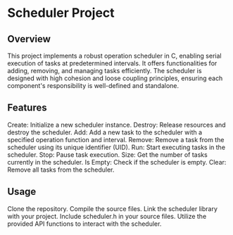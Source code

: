 # Scheduler Project
## Overview
This project implements a robust operation scheduler in C, enabling serial execution of tasks at predetermined intervals. It offers functionalities for adding, removing, and managing tasks efficiently. The scheduler is designed with high cohesion and loose coupling principles, ensuring each component's responsibility is well-defined and standalone.

## Features
Create: Initialize a new scheduler instance.
Destroy: Release resources and destroy the scheduler.
Add: Add a new task to the scheduler with a specified operation function and interval.
Remove: Remove a task from the scheduler using its unique identifier (UID).
Run: Start executing tasks in the scheduler.
Stop: Pause task execution.
Size: Get the number of tasks currently in the scheduler.
Is Empty: Check if the scheduler is empty.
Clear: Remove all tasks from the scheduler.
## Usage
Clone the repository.
Compile the source files.
Link the scheduler library with your project.
Include scheduler.h in your source files.
Utilize the provided API functions to interact with the scheduler.
